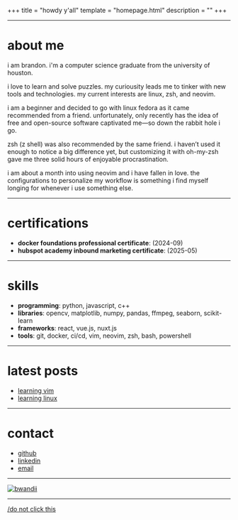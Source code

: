 +++
title = "howdy y'all" 
template = "homepage.html"
description = ""
+++

---

# about me

i am brandon. i'm a computer science graduate from the university of houston.

i love to learn and solve puzzles. my curiousity leads me to tinker with new tools and technologies. my current interests are linux, zsh, and neovim.

i am a beginner and decided to go with linux fedora as it came recommended from a friend. unfortunately, only recently has the idea of free and open-source software captivated me—so down the rabbit hole i go.

zsh (z shell) was also recommended by the same friend. i haven’t used it enough to notice a big difference yet, but customizing it with oh-my-zsh gave me three solid hours of enjoyable procrastination.

i am about a month into using neovim and i have fallen in love. the configurations to personalize my workflow is something i find myself longing for whenever i use something else.

---

# certifications

- **docker foundations professional certificate**: (2024-09)
- **hubspot academy inbound marketing certificate**: (2025-05)

---

# skills

- **programming**: python, javascript, c++
- **libraries**: opencv, matplotlib, numpy, pandas, ffmpeg, seaborn, scikit-learn
- **frameworks**: react, vue.js, nuxt.js
- **tools**: git, docker, ci/cd, vim, neovim, zsh, bash, powershell

---

# latest posts

- [learning vim](./posts/learning-vim)
- [learning linux](./posts/learning-linux)

---

# contact

- [github](https://github.com/brespina)
- [linkedin](https://linkedin.com/in/brandon-espina)
- [email](mailto:brandon.r.espina@gmail.com)

---

[![bwandii](https://count.getloli.com/@:bwandii?name=%3Abwandii&theme=moebooru&padding=7&offset=0&align=top&scale=1&pixelated=1&darkmode=auto)](https://bwandii.io)

---

[/do not click this](./gotem/video)
